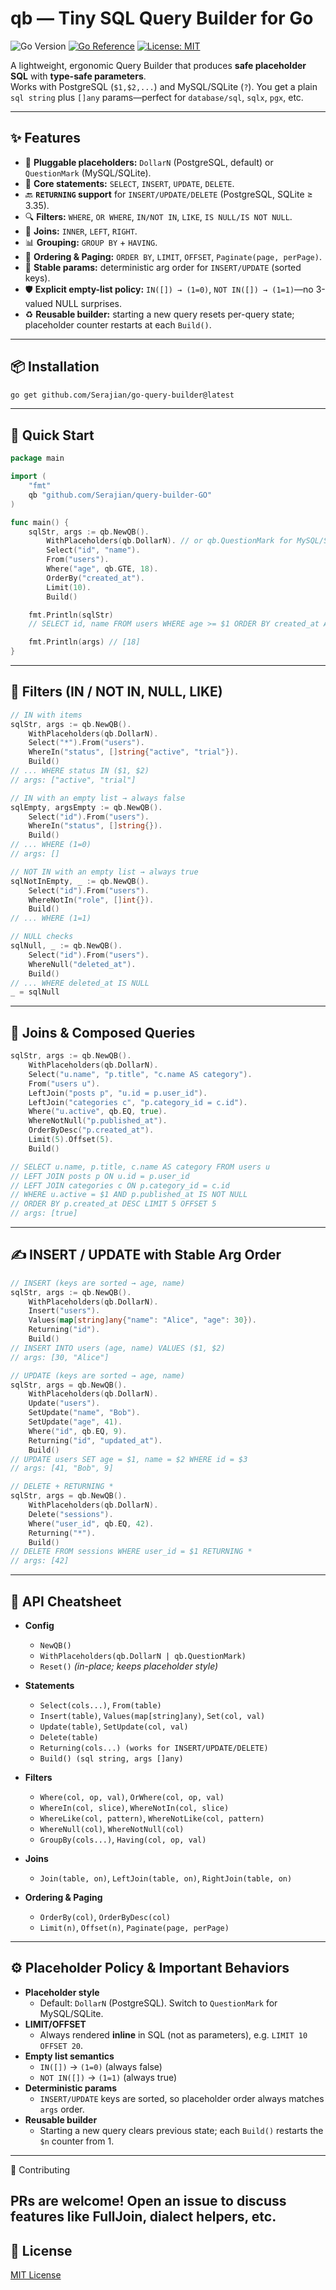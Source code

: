 # qb — Tiny SQL Query Builder for Go

![Go Version](https://img.shields.io/badge/Go-1.25%2B-00ADD8?logo=go)
[![Go Reference](https://pkg.go.dev/badge/github.com/Serajian/query-builder-GO.svg)](https://pkg.go.dev/github.com/Serajian/query-builder-GO)
[![License: MIT](https://img.shields.io/badge/License-MIT-yellow.svg)](#license)

A lightweight, ergonomic Query Builder that produces **safe placeholder SQL** with **type-safe parameters**.  
Works with PostgreSQL (`$1,$2,...`) and MySQL/SQLite (`?`). You get a plain `sql string` plus `[]any` params—perfect for `database/sql`, `sqlx`, `pgx`, etc.

---

## ✨ Features

- 🔁 **Pluggable placeholders:** `DollarN` (PostgreSQL, default) or `QuestionMark` (MySQL/SQLite).
- 🧱 **Core statements:** `SELECT`, `INSERT`, `UPDATE`, `DELETE`.
- 🔙 **`RETURNING` support** for `INSERT/UPDATE/DELETE` (PostgreSQL, SQLite ≥ 3.35).
- 🔍 **Filters:** `WHERE`, `OR WHERE`, `IN/NOT IN`, `LIKE`, `IS NULL/IS NOT NULL`.
- 🔗 **Joins:** `INNER`, `LEFT`, `RIGHT`.
- 📊 **Grouping:** `GROUP BY` + `HAVING`.
- 🧭 **Ordering & Paging:** `ORDER BY`, `LIMIT`, `OFFSET`, `Paginate(page, perPage)`.
- 🧷 **Stable params:** deterministic arg order for `INSERT/UPDATE` (sorted keys).
- 🛡️ **Explicit empty-list policy:** `IN([]) → (1=0)`, `NOT IN([]) → (1=1)`—no 3-valued NULL surprises.
- ♻️ **Reusable builder:** starting a new query resets per-query state; placeholder counter restarts at each `Build()`.

---

## 📦 Installation

```bash
go get github.com/Serajian/go-query-builder@latest
```

---

## 🚀 Quick Start

```go
package main

import (
	"fmt"
	qb "github.com/Serajian/query-builder-GO"
)

func main() {
	sqlStr, args := qb.NewQB().
		WithPlaceholders(qb.DollarN). // or qb.QuestionMark for MySQL/SQLite
		Select("id", "name").
		From("users").
		Where("age", qb.GTE, 18).
		OrderBy("created_at").
		Limit(10).
		Build()

	fmt.Println(sqlStr)
	// SELECT id, name FROM users WHERE age >= $1 ORDER BY created_at ASC LIMIT 10

	fmt.Println(args) // [18]
}
```

---

## 🧪 Filters (IN / NOT IN, NULL, LIKE)

```go
// IN with items
sqlStr, args := qb.NewQB().
	WithPlaceholders(qb.DollarN).
	Select("*").From("users").
	WhereIn("status", []string{"active", "trial"}).
	Build()
// ... WHERE status IN ($1, $2)
// args: ["active", "trial"]

// IN with an empty list → always false
sqlEmpty, argsEmpty := qb.NewQB().
	Select("id").From("users").
	WhereIn("status", []string{}).
	Build()
// ... WHERE (1=0)
// args: []

// NOT IN with an empty list → always true
sqlNotInEmpty, _ := qb.NewQB().
	Select("id").From("users").
	WhereNotIn("role", []int{}).
	Build()
// ... WHERE (1=1)

// NULL checks
sqlNull, _ := qb.NewQB().
	Select("id").From("users").
	WhereNull("deleted_at").
	Build()
// ... WHERE deleted_at IS NULL
_ = sqlNull
```

---

## 🔗 Joins & Composed Queries

```go
sqlStr, args := qb.NewQB().
	WithPlaceholders(qb.DollarN).
	Select("u.name", "p.title", "c.name AS category").
	From("users u").
	LeftJoin("posts p", "u.id = p.user_id").
	LeftJoin("categories c", "p.category_id = c.id").
	Where("u.active", qb.EQ, true).
	WhereNotNull("p.published_at").
	OrderByDesc("p.created_at").
	Limit(5).Offset(5).
	Build()

// SELECT u.name, p.title, c.name AS category FROM users u
// LEFT JOIN posts p ON u.id = p.user_id
// LEFT JOIN categories c ON p.category_id = c.id
// WHERE u.active = $1 AND p.published_at IS NOT NULL
// ORDER BY p.created_at DESC LIMIT 5 OFFSET 5
// args: [true]
```

---

## ✍️ INSERT / UPDATE with Stable Arg Order

```go
// INSERT (keys are sorted → age, name)
sqlStr, args := qb.NewQB().
	WithPlaceholders(qb.DollarN).
	Insert("users").
	Values(map[string]any{"name": "Alice", "age": 30}).
	Returning("id").
	Build()
// INSERT INTO users (age, name) VALUES ($1, $2)
// args: [30, "Alice"]

// UPDATE (keys are sorted → age, name)
sqlStr, args = qb.NewQB().
	WithPlaceholders(qb.DollarN).
	Update("users").
	SetUpdate("name", "Bob").
	SetUpdate("age", 41).
	Where("id", qb.EQ, 9).
	Returning("id", "updated_at").
	Build()
// UPDATE users SET age = $1, name = $2 WHERE id = $3
// args: [41, "Bob", 9]

// DELETE + RETURNING *
sqlStr, args = qb.NewQB().
	WithPlaceholders(qb.DollarN).
	Delete("sessions").
	Where("user_id", qb.EQ, 42).
	Returning("*").
	Build()
// DELETE FROM sessions WHERE user_id = $1 RETURNING *
// args: [42]
```

---

## 📖 API Cheatsheet

- **Config**
  - `NewQB()`
  - `WithPlaceholders(qb.DollarN | qb.QuestionMark)`
  - `Reset()` *(in-place; keeps placeholder style)*

- **Statements**
  - `Select(cols...)`, `From(table)`
  - `Insert(table)`, `Values(map[string]any)`, `Set(col, val)`
  - `Update(table)`, `SetUpdate(col, val)`
  - `Delete(table)`
  - `Returning(cols...) (works for INSERT/UPDATE/DELETE)`
  - `Build() (sql string, args []any)`

- **Filters**
  - `Where(col, op, val)`, `OrWhere(col, op, val)`
  - `WhereIn(col, slice)`, `WhereNotIn(col, slice)`
  - `WhereLike(col, pattern)`, `WhereNotLike(col, pattern)`
  - `WhereNull(col)`, `WhereNotNull(col)`
  - `GroupBy(cols...)`, `Having(col, op, val)`

- **Joins**
  - `Join(table, on)`, `LeftJoin(table, on)`, `RightJoin(table, on)`

- **Ordering & Paging**
  - `OrderBy(col)`, `OrderByDesc(col)`
  - `Limit(n)`, `Offset(n)`, `Paginate(page, perPage)`

---

## ⚙️ Placeholder Policy & Important Behaviors

- **Placeholder style**
  - Default: `DollarN` (PostgreSQL). Switch to `QuestionMark` for MySQL/SQLite.
- **LIMIT/OFFSET**
  - Always rendered **inline** in SQL (not as parameters), e.g. `LIMIT 10 OFFSET 20`.
- **Empty list semantics**
  - `IN([])` → `(1=0)` (always false)  
  - `NOT IN([])` → `(1=1)` (always true)
- **Deterministic params**
  - `INSERT/UPDATE` keys are sorted, so placeholder order always matches `args` order.
- **Reusable builder**
  - Starting a new query clears previous state; each `Build()` restarts the `$n` counter from 1.

---
🤝 Contributing

PRs are welcome!
Open an issue to discuss features like FullJoin, dialect helpers, etc.
---

## 📄 License

[MIT License](LICENSE)
